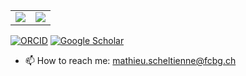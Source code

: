 <table> 
<tr style='border:0px'>
<td>  <img align="center" src="https://github-readme-stats.vercel.app/api?username=mscheltienne&show_icons=true&theme=transparent&hide=stars&show=prs_merged_percentage&hide_rank=true" /></td>
<td>  <img align="center" src="https://github-readme-stats.vercel.app/api/top-langs/?username=mscheltienne&layout=compact&theme=transparent" /></td>
</tr>
</table>

[![ORCID](https://img.shields.io/badge/ORCID-0000--0001--8316--7436-f5)](https://orcid.org/0000-0001-8316-7436)
[![Google Scholar](https://img.shields.io/badge/Google-Scholar-orange)](https://scholar.google.com/citations?hl=en&user=aJwsuawAAAAJ&hl=en)

- 📫 How to reach me: mathieu.scheltienne@fcbg.ch
